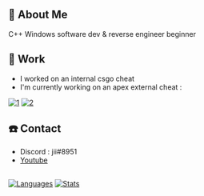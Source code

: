 ## 📖 About Me
 C++ Windows software dev & reverse engineer beginner 

## 🔭 Work
 - I worked on an internal csgo cheat
 - I'm currently working on an apex external cheat :
 
 [![1](https://img.youtube.com/vi/95YjJEPp9QQ/0.jpg)](https://www.youtube.com/watch?v=95YjJEPp9QQ)
 [![2](https://img.youtube.com/vi/ghgmfqCz1Gw/0.jpg)](https://www.youtube.com/watch?v=ghgmfqCz1Gw)

## ☎️ Contact
 - Discord : jii#8951
 - [Youtube](https://www.youtube.com/channel/UChpTYSEusBzQH9293srmZ9w)
 
 ## 
[![Languages](https://git-stats-tau.vercel.app/api/top-langs/?username=NaiJii&count_private=true)](https://github.com/NaiJii)
[![Stats](https://git-stats-tau.vercel.app/api?theme=tokyonight&include_all_commits=true&count_private=true&username=NaiJii&show_icons=true)](https://github.com/NaiJii)


